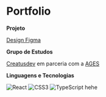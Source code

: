# Portfolio


**Projeto**

[Design Figma](https://www.figma.com/design/CTEmcmdTT0hb5yqJvRqR6e/Portfolio_Design?node-id=0-1&node-type=canvas&t=sYqlnepMAQpphV3X-0)


**Grupo de Estudos**

[Creatusdev](https://www.linkedin.com/company/creatusdev/about/) em parceria com a [AGES](https://www.ages.pucrs.br/)



**Linguagens e Tecnologias** 

![React](https://img.shields.io/badge/react-%2320232a.svg?style=for-the-badge&logo=react&logoColor=%2361DAFB)
![CSS3](https://img.shields.io/badge/css3-%231572B6.svg?style=for-the-badge&logo=css3&logoColor=white)
![TypeScript](https://img.shields.io/badge/typescript-%23007ACC.svg?style=for-the-badge&logo=typescript&logoColor=white)
 hehe